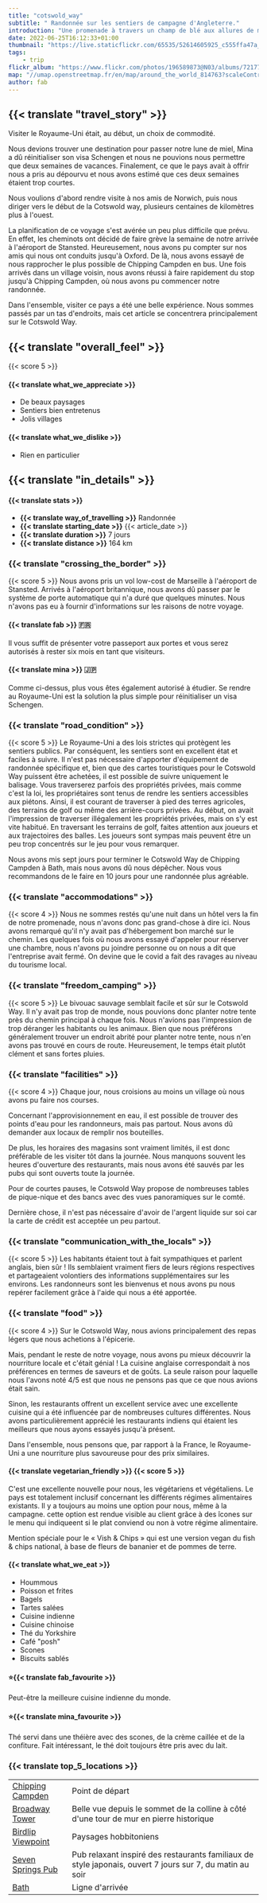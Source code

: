 ```yaml
---
title: "cotswold_way"
subtitle: " Randonnée sur les sentiers de campagne d'Angleterre."
introduction: "Une promenade à travers un champ de blé aux allures de mer dorée."
date: 2022-06-25T16:12:33+01:00
thumbnail: "https://live.staticflickr.com/65535/52614605925_c555ffa47a_k.jpg"
tags:
    - trip
flickr_album: "https://www.flickr.com/photos/196589873@N03/albums/72177720305084918"
map: "//umap.openstreetmap.fr/en/map/around_the_world_814763?scaleControl=false&miniMap=false&scrollWheelZoom=false&zoomControl=true&allowEdit=false&moreControl=true&searchControl=null&tilelayersControl=null&embedControl=null&datalayersControl=true&onLoadPanel=undefined&captionBar=false&datalayers=2576498%2C2576499#8/51.671/-2.137"
author: fab
---
```

## {{< translate "travel_story" >}}
Visiter le Royaume-Uni était, au début, un choix de commodité.

Nous devions trouver une destination pour passer notre lune de miel, Mina a dû réinitialiser son visa Schengen et nous ne pouvions nous permettre que deux semaines de vacances. Finalement, ce que le pays avait à offrir nous a pris au dépourvu et nous avons estimé que ces deux semaines étaient trop courtes.

Nous voulions d'abord rendre visite à nos amis de Norwich, puis nous diriger vers le début de la Cotswold way, plusieurs centaines de kilomètres plus à l'ouest.

La planification de ce voyage s'est avérée un peu plus difficile que prévu. En effet, les cheminots ont décidé de faire grève la semaine de notre arrivée à l'aéroport de Stansted. Heureusement, nous avons pu compter sur nos amis qui nous ont conduits jusqu'à Oxford. De là, nous avons essayé de nous rapprocher le plus possible de Chipping Campden en bus. Une fois arrivés dans un village voisin, nous avons réussi à faire rapidement du stop jusqu'à Chipping Campden, où nous avons pu commencer notre randonnée.

Dans l'ensemble, visiter ce pays a été une belle expérience. Nous sommes passés par un tas d'endroits, mais cet article se concentrera principalement sur le Cotswold Way.



## {{< translate "overall_feel" >}} 
{{< score 5 >}}
#### {{< translate what_we_appreciate >}}

- De beaux paysages
- Sentiers bien entretenus
- Jolis villages
  
#### {{< translate what_we_dislike >}}

- Rien en particulier



## {{< translate "in_details" >}}

#### {{< translate stats >}}

- **{{< translate way_of_travelling >}}** Randonnée
- **{{< translate starting_date >}}** {{< article_date >}} 
- **{{< translate duration >}}** 7 jours
- **{{< translate distance >}}** 164 km

### {{< translate "crossing_the_border" >}}
{{< score 5 >}}
Nous avons pris un vol low-cost de Marseille à l'aéroport de Stansted. Arrivés à l'aéroport britannique, nous avons dû passer par le système de porte automatique qui n'a duré que quelques minutes. Nous n'avons pas eu à fournir d'informations sur les raisons de notre voyage.

#### {{< translate fab >}} 🇫🇷
Il vous suffit de présenter votre passeport aux portes et vous serez autorisés à rester six mois en tant que visiteurs.

#### {{< translate mina >}} 🇯🇵
Comme ci-dessus, plus vous êtes également autorisé à étudier. Se rendre au Royaume-Uni est la solution la plus simple pour réinitialiser un visa Schengen.



### {{< translate "road_condition" >}}
{{< score 5 >}}
Le Royaume-Uni a des lois strictes qui protègent les sentiers publics. Par conséquent, les sentiers sont en excellent état et faciles à suivre. Il n'est pas nécessaire d'apporter d'équipement de randonnée spécifique et, bien que des cartes touristiques pour le Cotswold Way puissent être achetées, il est possible de suivre uniquement le balisage. Vous traverserez parfois des propriétés privées, mais comme c'est la loi, les propriétaires sont tenus de rendre les sentiers accessibles aux piétons. Ainsi, il est courant de traverser à pied des terres agricoles, des terrains de golf ou même des arrière-cours privées. Au début, on avait l'impression de traverser illégalement les propriétés privées, mais on s'y est vite habitué. En traversant les terrains de golf, faites attention aux joueurs et aux trajectoires des balles. Les joueurs sont sympas mais peuvent être un peu trop concentrés sur le jeu pour vous remarquer.

Nous avons mis sept jours pour terminer le Cotswold Way de Chipping Campden à Bath, mais nous avons dû nous dépêcher. Nous vous recommandons de le faire en 10 jours pour une randonnée plus agréable.





### {{< translate "accommodations" >}}
{{< score 4 >}}
Nous ne sommes restés qu'une nuit dans un hôtel vers la fin de notre promenade, nous n'avons donc pas grand-chose à dire ici. Nous avons remarqué qu'il n'y avait pas d'hébergement bon marché sur le chemin. Les quelques fois où nous avons essayé d'appeler pour réserver une chambre, nous n'avons pu joindre personne ou on nous a dit que l'entreprise avait fermé. On devine que le covid a fait des ravages au niveau du tourisme local.



### {{< translate "freedom_camping" >}}
{{< score 5 >}}
Le bivouac sauvage semblait facile et sûr sur le Cotswold Way. Il n'y avait pas trop de monde, nous pouvions donc planter notre tente près du chemin principal à chaque fois. Nous n'avions pas l'impression de trop déranger les habitants ou les animaux. Bien que nous préférons généralement trouver un endroit abrité pour planter notre tente, nous n'en avons pas trouvé en cours de route. Heureusement, le temps était plutôt clément et sans fortes pluies.


### {{< translate "facilities" >}}
{{< score 4 >}}
Chaque jour, nous croisions au moins un village où nous avons pu faire nos courses.

Concernant l'approvisionnement en eau, il est possible de trouver des points d'eau pour les randonneurs, mais pas partout. Nous avons dû demander aux locaux de remplir nos bouteilles.

De plus, les horaires des magasins sont vraiment limités, il est donc préférable de les visiter tôt dans la journée. Nous manquons souvent les heures d'ouverture des restaurants, mais nous avons été sauvés par les pubs qui sont ouverts toute la journée.

Pour de courtes pauses, le Cotswold Way propose de nombreuses tables de pique-nique et des bancs avec des vues panoramiques sur le comté.

Dernière chose, il n'est pas nécessaire d'avoir de l'argent liquide sur soi car la carte de crédit est acceptée un peu partout.



### {{< translate "communication_with_the_locals" >}}
{{< score 5 >}}
Les habitants étaient tout à fait sympathiques et parlent anglais, bien sûr ! Ils semblaient vraiment fiers de leurs régions respectives et partageaient volontiers des informations supplémentaires sur les environs. Les randonneurs sont les bienvenus et nous avons pu nous repérer facilement grâce à l'aide qui nous a été apportée.



### {{< translate "food" >}}
{{< score 4 >}}
Sur le Cotswold Way, nous avions principalement des repas légers que nous achetions à l'épicerie.

Mais, pendant le reste de notre voyage, nous avons pu mieux découvrir la nourriture locale et c'était génial ! La cuisine anglaise correspondait à nos préférences en termes de saveurs et de goûts. La seule raison pour laquelle nous l'avons noté 4/5 est que nous ne pensons pas que ce que nous avions était sain.

Sinon, les restaurants offrent un excellent service avec une excellente cuisine qui a été influencée par de nombreuses cultures différentes. Nous avons particulièrement apprécié les restaurants indiens qui étaient les meilleurs que nous ayons essayés jusqu'à présent.

Dans l'ensemble, nous pensons que, par rapport à la France, le Royaume-Uni a une nourriture plus savoureuse pour des prix similaires.


#### {{< translate vegetarian_friendly >}} {{< score 5 >}}
C'est une excellente nouvelle pour nous, les végétariens et végétaliens. Le pays est totalement inclusif concernant les différents régimes alimentaires existants. Il y a toujours au moins une option pour nous, même à la campagne. cette option est rendue visible au client grâce à des îcones sur le menu qui indiqueent si le plat conviend ou non à votre régime alimentaire.

Mention spéciale pour le « Vish & Chips » qui est une version vegan du fish & chips national, à base de fleurs de bananier et de pommes de terre.
#### {{< translate what_we_eat >}} 

- Hoummous
- Poisson et frites
- Bagels
- Tartes salées
- Cuisine indienne
- Cuisine chinoise
- Thé du Yorkshire
- Café "posh"
- Scones
- Biscuits sablés



#### ⭐{{< translate fab_favourite >}}

Peut-être la meilleure cuisine indienne du monde.

#### ⭐{{< translate mina_favourite >}}

Thé servi dans une théière avec des scones, de la crème caillée et de la confiture. Fait intéressant, le thé doit toujours être pris avec du lait.




### {{< translate top_5_locations >}}
|             |             |
|-------------|-------------|
|   [Chipping Campden](https://goo.gl/maps/jMxmYXBdQ58yzf318)    |   Point de départ    |
|   [Broadway Tower](https://goo.gl/maps/15GB3xsQw64RoxVBA)    |   Belle vue depuis le sommet de la colline à côté d'une tour de mur en pierre historique     |
|   [Birdlip Viewpoint](https://goo.gl/maps/4U5ahRt5RkXBoZz68)    |   Paysages hobbitoniens   |
|   [Seven Springs Pub](https://goo.gl/maps/qXzD17wRVQEpJx3F8)    |   Pub relaxant inspiré des restaurants familiaux de style japonais, ouvert 7 jours sur 7, du matin au soir   |
|   [Bath](https://goo.gl/maps/kWCRPfPTE2VTEa2c8)    |   Ligne d'arrivée    |

